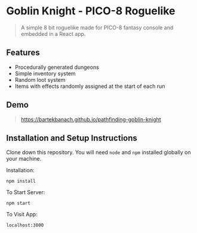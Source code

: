 # Goblin Knight - PICO-8 Roguelike
> A simple 8 bit roguelike made for PICO-8 fantasy console and  embedded in a React app.

## Features
- Procedurally generated dungeons
- Simple inventory system
- Random loot system
- Items with effects randomly assigned at the start of each run

## Demo
> https://bartekbanach.github.io/pathfinding-goblin-knight

## Installation and Setup Instructions

Clone down this repository. You will need `node` and `npm` installed globally on your machine.  

Installation:

`npm install`  

To Start Server:

`npm start`  

To Visit App:

`localhost:3000`
